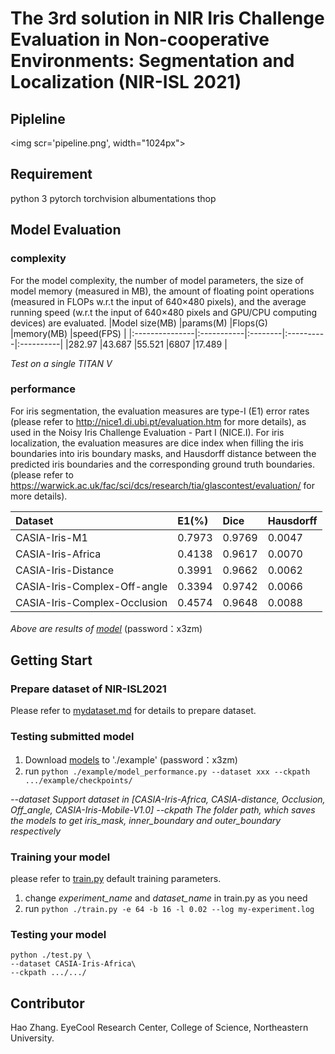 # The 3rd solution in NIR Iris Challenge Evaluation in Non-cooperative Environments: Segmentation and Localization (NIR-ISL 2021)


## Pipleline
<img scr='pipeline.png', width="1024px">


## Requirement
python 3
pytorch
torchvision
albumentations
thop


## Model Evaluation
### complexity
For the model complexity, the number of model parameters, the size of model memory (measured in MB), the amount of floating point operations (measured in FLOPs w.r.t the input of 640×480 pixels), and the average running speed (w.r.t the input of 640×480 pixels and GPU/CPU computing devices) are evaluated.
|Model size(MB)  |params(M)   |Flops(G) |memory(MB) |speed(FPS) |
|:---------------|:-----------|:--------|:----------|:----------|
|282.97          |43.687      |55.521   |6807       |17.489     |

*Test on a single TITAN V*

### performance
For iris segmentation, the evaluation measures are type-I (E1) error rates (please refer to http://nice1.di.ubi.pt/evaluation.htm for more details), as used in the Noisy Iris Challenge Evaluation - Part I (NICE.I).
For iris localization, the evaluation measures are dice index when filling the iris boundaries into iris boundary masks, and Hausdorff distance between the predicted iris boundaries and the corresponding ground truth boundaries. (please refer to https://warwick.ac.uk/fac/sci/dcs/research/tia/glascontest/evaluation/ for more details). 

|Dataset                        |E1(%)        |Dice       |Hausdorff   |
|:------------------------------|:------------|:----------|:-----------|
|CASIA-Iris-M1                  |0.7973       |0.9769     |0.0047      |
|CASIA-Iris-Africa              |0.4138       |0.9617     |0.0070      |
|CASIA-Iris-Distance            |0.3991       |0.9662     |0.0062      |
|CASIA-Iris-Complex-Off-angle   |0.3394       |0.9742     |0.0066      |
|CASIA-Iris-Complex-Occlusion   |0.4574       |0.9648     |0.0088      |

*Above are results of [model](https://pan.baidu.com/s/11zHhHryzhOhfJJ8NEPlv-g)* (password：x3zm)


## Getting Start

### Prepare dataset of NIR-ISL2021
Please refer to [mydataset.md](datasets/readme.md) for details to prepare dataset.

### Testing submitted model
1. Download [models](https://pan.baidu.com/s/11zHhHryzhOhfJJ8NEPlv-g) to './example'  (password：x3zm)
2. run `python ./example/model_performance.py --dataset xxx --ckpath .../example/checkpoints/`

*--dataset   Support dataset in [CASIA-Iris-Africa, CASIA-distance, Occlusion, Off_angle, CASIA-Iris-Mobile-V1.0]*
*--ckpath    The folder path, which saves the models to get iris_mask, inner_boundary and outer_boundary respectively*

### Training your model
please refer to [train.py](./train.py) default training parameters.
1. change *experiment_name* and *dataset_name* in train.py as you need
2. run `python ./train.py -e 64 -b 16 -l 0.02 --log my-experiment.log`

### Testing your model
```
python ./test.py \
--dataset CASIA-Iris-Africa\
--ckpath .../.../
```


## Contributor
Hao Zhang. EyeCool Research Center, College of Science, Northeastern University.

